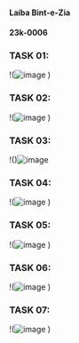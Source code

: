 #### Laiba Bint-e-Zia
#### 23k-0006

### TASK 01:

!(![image](https://github.com/laibaa1209/pfFall23/assets/142867994/3ed476e0-cc00-45ce-9081-db3357fac306)
)

### TASK 02:

!(![image](https://github.com/laibaa1209/pfFall23/assets/142867994/f31fe078-16f7-44c7-a2d1-c6a782a41d3a)
)

### TASK 03:

!()![image](https://github.com/laibaa1209/pfFall23/assets/142867994/ae6ae257-2498-4aed-80e6-b6c5b9628a20)

### TASK 04:

!(![image](https://github.com/laibaa1209/pfFall23/assets/142867994/4bace044-bab2-4055-9449-0b2457355661)
)

### TASK 05:

!(![image](https://github.com/laibaa1209/pfFall23/assets/142867994/744419bf-ce66-4313-a750-6e10f49316c3)
)

### TASK 06:

!(![image](https://github.com/laibaa1209/pfFall23/assets/142867994/5dc1b8f2-0ee1-4653-8565-bfe764f59475)
)
### TASK 07:

!(![image](https://github.com/laibaa1209/pfFall23/assets/142867994/0a15b471-58b9-4a3f-a1aa-2f023d853035)
)
